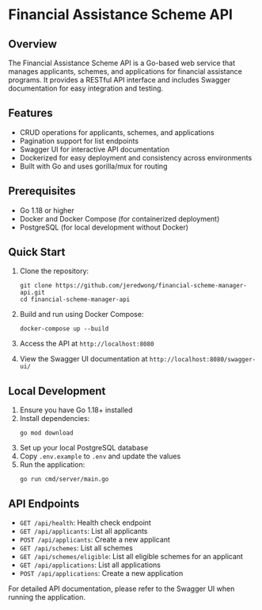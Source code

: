 # Financial Assistance Scheme API

## Overview

The Financial Assistance Scheme API is a Go-based web service that manages applicants, schemes, and applications for financial assistance programs. It provides a RESTful API interface and includes Swagger documentation for easy integration and testing.

## Features

- CRUD operations for applicants, schemes, and applications
- Pagination support for list endpoints
- Swagger UI for interactive API documentation
- Dockerized for easy deployment and consistency across environments
- Built with Go and uses gorilla/mux for routing

## Prerequisites

- Go 1.18 or higher
- Docker and Docker Compose (for containerized deployment)
- PostgreSQL (for local development without Docker)

## Quick Start

1. Clone the repository:
   ```
   git clone https://github.com/jeredwong/financial-scheme-manager-api.git   
   cd financial-scheme-manager-api
   ```

2. Build and run using Docker Compose:
   ```
   docker-compose up --build
   ```

3. Access the API at `http://localhost:8080`
4. View the Swagger UI documentation at `http://localhost:8080/swagger-ui/`

## Local Development

1. Ensure you have Go 1.18+ installed
2. Install dependencies:
   ```
   go mod download
   ```
3. Set up your local PostgreSQL database
4. Copy `.env.example` to `.env` and update the values
5. Run the application:
   ```
   go run cmd/server/main.go
   ```

## API Endpoints

- `GET /api/health`: Health check endpoint
- `GET /api/applicants`: List all applicants
- `POST /api/applicants`: Create a new applicant
- `GET /api/schemes`: List all schemes
- `GET /api/schemes/eligible`: List all eligible schemes for an applicant
- `GET /api/applications`: List all applications
- `POST /api/applications`: Create a new application

For detailed API documentation, please refer to the Swagger UI when running the application.

<!-- ## Configuration

The application can be configured using environment variables. See `.env.example` for available options.

## Testing

Run the test suite with:

```
go test ./...
```

## Contributing

We welcome contributions! Please see our [Contributing Guidelines](CONTRIBUTING.md) for more details.

## License

This project is licensed under the MIT License - see the [LICENSE](LICENSE) file for details.

## Security

If you discover any security-related issues, please email security@example.com instead of using the issue tracker.

## Support

If you have any questions or need assistance, please open an issue on the GitHub repository. -->
